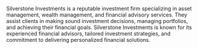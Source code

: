 Silverstone Investments is a reputable investment firm specializing in asset management, wealth management, and financial advisory services. They assist clients in making sound investment decisions, managing portfolios, and achieving their financial goals. Silverstone Investments is known for its experienced financial advisors, tailored investment strategies, and commitment to delivering personalized financial solutions.